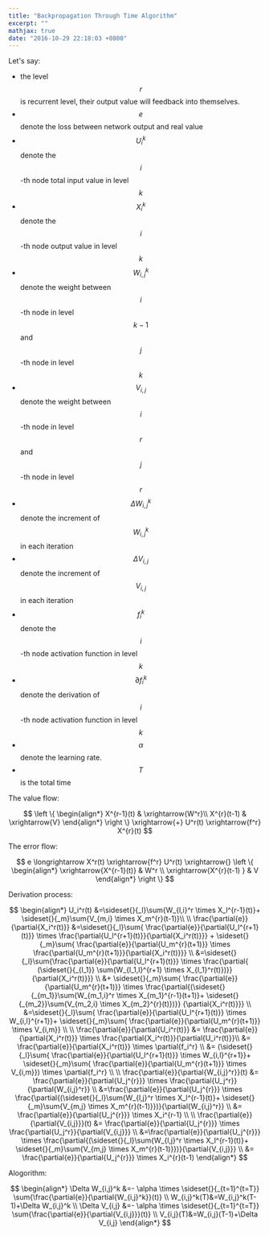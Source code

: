 ```yaml
---
title: "Backpropagation Through Time Algorithm"
excerpt: ""
mathjax: true
date: "2016-10-29 22:18:03 +0800"
---
```


Let's say:

+ the  level $$r$$ is recurrent level, their output value will feedback into themselves.
+ $$e$$ denote the loss between network output and real value
+ $$U_i^k$$ denote the $$i$$-th node total input value in level $$k$$
+ $$X_i^k$$ denote the $$i$$-th node output value in level $$k$$
+ $$W_{i,j}^k$$ denote the weight between $$i$$-th node in level $$k-1$$ and $$j$$-th node in level $$k$$
+ $$V_{i,j}$$ denote the weight between $$i$$-th node in level $$r$$ and $$j$$-th node in level $$r$$
+ $$\Delta W_{i,j}^k$$ denote the increment of $$W_{i,j}^k$$ in each iteration
+ $$\Delta V_{i,j}$$ denote the increment of $$V_{i,j}$$ in each iteration
+ $$f_i^k$$ denote the $$i$$-th node activation function in level $$k$$
+ $$\partial{f_i^k}$$ denote the derivation of  $$i$$-th node activation function in level $$k$$
+ $$\alpha$$ denote the learning rate.
+ $$T$$ is the total time

The value flow:

$$
\left \{
  \begin{align*}
   X^{r-1}(t) & \xrightarrow{W^r}\\
   X^{r}(t-1) & \xrightarrow{V}
  \end{align*}
\right \}
  \xrightarrow{+} U^r(t) \xrightarrow{f^r} X^{r}(t)
$$

The error flow:

$$
e \longrightarrow X^r(t) \xrightarrow{f^r} U^r(t) \xrightarrow{}
\left \{
  \begin{align*}
   \xrightarrow{X^{r-1}(t)} & W^r \\
   \xrightarrow{X^{r}(t-1) } & V 
  \end{align*}
\right \}
$$

Derivation process:

$$
\begin{align*}
U_i^r(t)
 &=\sideset{}{_l}\sum{W_{l,i}^r \times X_l^{r-1}(t)}+ \sideset{}{_m}\sum{V_{m,i} \times X_m^{r}(t-1)}\\
 \\
\frac{\partial{e}}{\partial{X_i^r(t)}} 
  &=\sideset{}{_l}\sum{  \frac{\partial{e}}{\partial{U_l^{r+1}(t)}} \times 
  \frac{\partial{U_l^{r+1}(t)}}{\partial{X_i^r(t)}}} + \sideset{}{_m}\sum{ 
  \frac{\partial{e}}{\partial{U_m^{r}(t+1)}} \times 
  \frac{\partial{U_m^{r}(t+1)}}{\partial{X_i^r(t)}}} \\
  &=\sideset{}{_l}\sum{\frac{\partial{e}}{\partial{U_l^{r+1}(t)}} \times 
  \frac{\partial{ (\sideset{}{_{l_1}} \sum{W_{l_1,l}^{r+1} \times X_{l_1}^r(t)})}}{\partial{X_i^r(t)}}} \\
  &+ \sideset{}{_m}\sum{   \frac{\partial{e}}{\partial{U_m^{r}(t+1)}} \times \frac{\partial{(\sideset{}{_{m_1}}\sum{W_{m_1,i}^r \times X_{m_1}^{r-1}(t+1)}+  \sideset{}{_{m_2}}\sum{V_{m_2,i} \times X_{m_2}^{r}(t)})}} {\partial{X_i^r(t)}}} \\
    &=\sideset{}{_l}\sum{ \frac{\partial{e}}{\partial{U_l^{r+1}(t)}} \times W_{i,l}^{r+1}}+
  \sideset{}{_m}\sum{ \frac{\partial{e}}{\partial{U_m^{r}(t+1)}} \times V_{i,m}} \\
  \\
  \frac{\partial{e}}{\partial{U_i^r(t)}} &= \frac{\partial{e}}{\partial{X_i^r(t)}} \times \frac{\partial{X_i^r(t)}}{\partial{U_i^r(t)}}\\
  &= \frac{\partial{e}}{\partial{X_i^r(t)}} \times \partial{f_i^r} \\
  &= (\sideset{}{_l}\sum{ \frac{\partial{e}}{\partial{U_l^{r+1}(t)}} \times W_{i,l}^{r+1}}+
  \sideset{}{_m}\sum{ \frac{\partial{e}}{\partial{U_m^{r}(t+1)}} \times V_{i,m}}) \times \partial{f_i^r} \\
  \\
  \frac{\partial{e}}{\partial{W_{i,j}^r}}(t) 
  &= \frac{\partial{e}}{\partial{U_j^{r}}} \times \frac{\partial{U_j^r}}{\partial{W_{i,j}^r}} \\
  &=\frac{\partial{e}}{\partial{U_j^{r}}} \times \frac{\partial{(\sideset{}{_l}\sum{W_{l,j}^r \times X_l^{r-1}(t)}+ \sideset{}{_m}\sum{V_{m,j} \times X_m^{r}(t-1)}})}{\partial{W_{i,j}^r}} \\
  &= \frac{\partial{e}}{\partial{U_j^{r}}} \times X_i^{r-1} \\
  \\
  \frac{\partial{e}}{\partial{V_{i,j}}}(t) 
  &= \frac{\partial{e}}{\partial{U_j^{r}}} \times \frac{\partial{U_j^r}}{\partial{V_{i,j}}} \\
  &=\frac{\partial{e}}{\partial{U_j^{r}}} \times \frac{\partial{(\sideset{}{_l}\sum{W_{l,j}^r \times X_l^{r-1}(t)}+ \sideset{}{_m}\sum{V_{m,j} \times X_m^{r}(t-1)}})}{\partial{V_{i,j}}} \\
  &= \frac{\partial{e}}{\partial{U_j^{r}}} \times X_i^{r}(t-1) 
 \end{align*}
$$

Alogorithm:

$$
\begin{align*}
\Delta W_{i,j}^k &=-  \alpha  \times   \sideset{}{_{t=1}^{t=T}} \sum{\frac{\partial{e}}{\partial{W_{i,j}^k}}(t)}  \\
W_{i,j}^k(T)&=W_{i,j}^k(T-1)+\Delta W_{i,j}^k \\
\Delta V_{i,j} &=-  \alpha  \times   \sideset{}{_{t=1}^{t=T}} \sum{\frac{\partial{e}}{\partial{V_{i,j}}}(t)}  \\
V_{i,j}(T)&=W_{i,j}(T-1)+\Delta V_{i,j}
\end{align*}
$$

